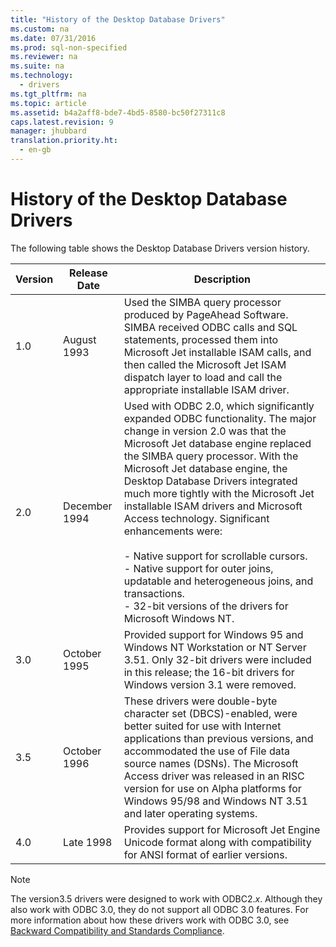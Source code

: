 ```yaml
---
title: "History of the Desktop Database Drivers"
ms.custom: na
ms.date: 07/31/2016
ms.prod: sql-non-specified
ms.reviewer: na
ms.suite: na
ms.technology: 
  - drivers
ms.tgt_pltfrm: na
ms.topic: article
ms.assetid: b4a2aff8-bde7-4bd5-8580-bc50f27311c8
caps.latest.revision: 9
manager: jhubbard
translation.priority.ht: 
  - en-gb
---
```

# History of the Desktop Database Drivers
The following table shows the Desktop Database Drivers version history.  
  
|Version|Release Date|Description|  
|-------------|------------------|-----------------|  
|1.0|August 1993|Used the SIMBA query processor produced by PageAhead Software. SIMBA received ODBC calls and SQL statements, processed them into Microsoft Jet installable ISAM calls, and then called the Microsoft Jet ISAM dispatch layer to load and call the appropriate installable ISAM driver.|  
|2.0|December 1994|Used with ODBC 2.0, which significantly expanded ODBC functionality. The major change in version 2.0 was that the Microsoft Jet database engine replaced the SIMBA query processor. With the Microsoft Jet database engine, the Desktop Database Drivers integrated much more tightly with the Microsoft Jet installable ISAM drivers and Microsoft Access technology. Significant enhancements were:<br /><br /> -   Native support for scrollable cursors.<br />-   Native support for outer joins, updatable and heterogeneous joins, and transactions.<br />-   32-bit versions of the drivers for Microsoft Windows NT.|  
|3.0|October 1995|Provided support for Windows 95 and Windows NT Workstation or NT Server 3.51. Only 32-bit drivers were included in this release; the 16-bit drivers for Windows version 3.1 were removed.|  
|3.5|October 1996|These drivers were double-byte character set (DBCS)-enabled, were better suited for use with Internet applications than previous versions, and accommodated the use of File data source names (DSNs). The Microsoft Access driver was released in an RISC version for use on Alpha platforms for Windows 95/98 and Windows NT 3.51 and later operating systems.|  
|4.0|Late 1998|Provides support for Microsoft Jet Engine Unicode format along with compatibility for ANSI format of earlier versions.|  
  
> [!NOTE]  
>  The version3.5 drivers were designed to work with ODBC2.*x*. Although they also work with ODBC 3.0, they do not support all ODBC 3.0 features. For more information about how these drivers work with ODBC 3.0, see [Backward Compatibility and Standards Compliance](../content/Backward-Compatibility-and-Standards-Compliance.md).